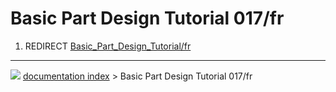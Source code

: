 # Basic Part Design Tutorial 017/fr
1.  REDIRECT [Basic\_Part\_Design\_Tutorial/fr](Basic_Part_Design_Tutorial/fr.md)



---
![](images/Right_arrow.png) [documentation index](../README.md) > Basic Part Design Tutorial 017/fr
